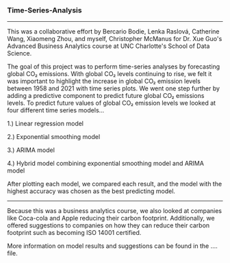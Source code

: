 ### Time-Series-Analysis
----
This was a collaborative effort by Bercario Bodie, Lenka Raslová, Catherine Wang, Xiaomeng Zhou, and myself, Christopher McManus for Dr. Xue Guo's Advanced Business Analytics course at UNC Charlotte's School of Data Science.

The goal of this project was to perform time-series analyses by forecasting global CO₂ emissions. With global CO₂ levels continuing to rise, we felt it was important to highlight the increase in global CO₂ emission levels between 1958 and 2021 with time series plots. We went one step further by adding a predictive component to predict future global CO₂ emissions levels. To predict future values of global CO₂ emission levels we looked at four different time series models...

1.) Linear regression model

2.) Exponential smoothing model

3.) ARIMA model

4.) Hybrid model combining exponential smoothing model and ARIMA model

After plotting each model, we compared each result, and the model with the highest accuracy was chosen as the best predicting model.

----

Because this was a business analytics course, we also looked at companies like Coca-cola and Apple reducing their carbon footprint. Additionally, we offered suggestions to companies on how they can reduce their carbon footprint such as becoming ISO 14001 certified.

More information on model results and suggestions can be found in the .... file.
